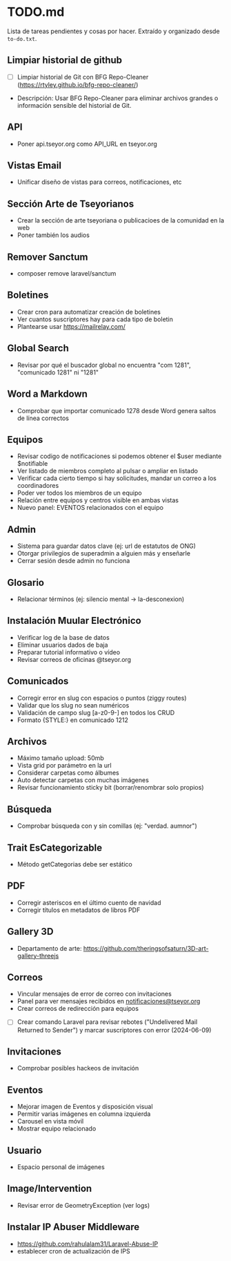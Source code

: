 # TODO.md

Lista de tareas pendientes y cosas por hacer. Extraído y organizado desde `to-do.txt`.

## Limpiar historial de github
- [ ] Limpiar historial de Git con BFG Repo-Cleaner (https://rtyley.github.io/bfg-repo-cleaner/)
- Descripción: Usar BFG Repo-Cleaner para eliminar archivos grandes o información sensible del historial de Git.

## API
- Poner api.tseyor.org como API_URL en tseyor.org

## Vistas Email
- Unificar diseño de vistas para correos, notificaciones, etc

## Sección Arte de Tseyorianos
- Crear la sección de arte tseyoriana o publicacioes de la comunidad en la web
- Poner también los audios

## Remover Sanctum
- composer remove laravel/sanctum

## Boletines
- Crear cron para automatizar creación de boletines
- Ver cuantos suscriptores hay para cada tipo de boletin
- Plantearse usar https://mailrelay.com/

## Global Search
- Revisar por qué el buscador global no encuentra "com 1281", "comunicado 1281" ni "1281"

## Word a Markdown
- Comprobar que importar comunicado 1278 desde Word genera saltos de línea correctos

## Equipos
- Revisar codigo de notificaciones si podemos obtener el $user mediante $notifiable
- Ver listado de miembros completo al pulsar o ampliar en listado
- Verificar cada cierto tiempo si hay solicitudes, mandar un correo a los coordinadores
- Poder ver todos los miembros de un equipo
- Relación entre equipos y centros visible en ambas vistas
- Nuevo panel: EVENTOS relacionados con el equipo

## Admin
- Sistema para guardar datos clave (ej: url de estatutos de ONG)
- Otorgar privilegios de superadmin a alguien más y enseñarle
- Cerrar sesión desde admin no funciona

## Glosario
- Relacionar términos (ej: silencio mental -> la-desconexion)

## Instalación Muular Electrónico
- Verificar log de la base de datos
- Eliminar usuarios dados de baja
- Preparar tutorial informativo o vídeo
- Revisar correos de oficinas @tseyor.org

## Comunicados
- Corregir error en slug con espacios o puntos (ziggy routes)
- Validar que los slug no sean numéricos
- Validación de campo slug [a-z0-9\-] en todos los CRUD
- Formato {STYLE:} en comunicado 1212

## Archivos
- Máximo tamaño upload: 50mb
- Vista grid por parámetro en la url
- Considerar carpetas como álbumes
- Auto detectar carpetas con muchas imágenes
- Revisar funcionamiento sticky bit (borrar/renombrar solo propios)

## Búsqueda
- Comprobar búsqueda con y sin comillas (ej: "verdad. aumnor")

## Trait EsCategorizable
- Método getCategorias debe ser estático

## PDF
- Corregir asteriscos en el último cuento de navidad
- Corregir títulos en metadatos de libros PDF

## Gallery 3D
- Departamento de arte: https://github.com/theringsofsaturn/3D-art-gallery-threejs

## Correos
- Vincular mensajes de error de correo con invitaciones
- Panel para ver mensajes recibidos en notificaciones@tseyor.org
- Crear correos de redirección para equipos
- [ ] Crear comando Laravel para revisar rebotes ("Undelivered Mail Returned to Sender") y marcar suscriptores con error (2024-06-09)

## Invitaciones
- Comprobar posibles hackeos de invitación

## Eventos
- Mejorar imagen de Eventos y disposición visual
- Permitir varias imágenes en columna izquierda
- Carousel en vista móvil
- Mostrar equipo relacionado

## Usuario
- Espacio personal de imágenes

## Image/Intervention
- Revisar error de GeometryException (ver logs)

## Instalar IP Abuser Middleware
- https://github.com/rahulalam31/Laravel-Abuse-IP
- establecer cron de actualización de IPS

